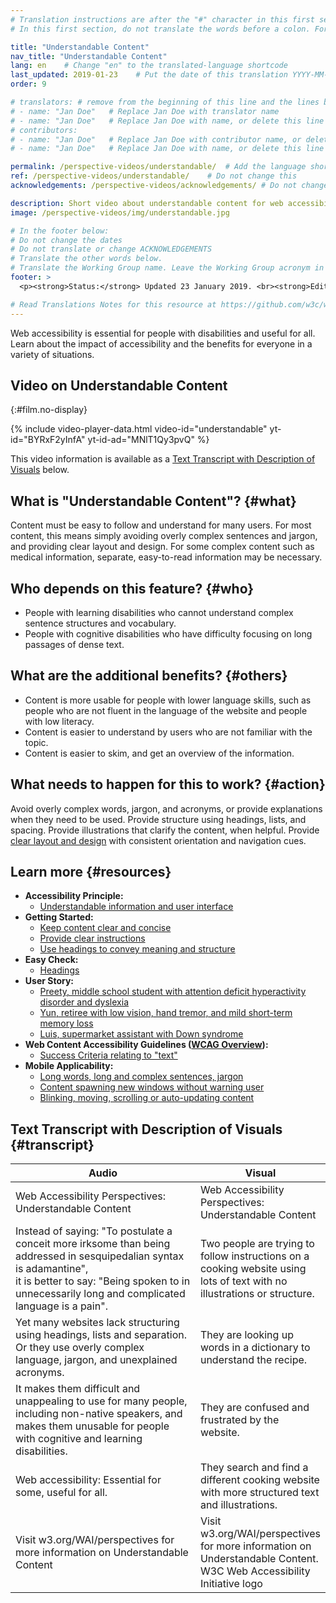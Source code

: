```yaml
---
# Translation instructions are after the "#" character in this first section. They are comments that do not show up in the web page. You do not need to translate the instructions after "#".
# In this first section, do not translate the words before a colon. For example, do not translate "title:". Do translate the text after "title:"

title: "Understandable Content"
nav_title: "Understandable Content"
lang: en    # Change "en" to the translated-language shortcode
last_updated: 2019-01-23    # Put the date of this translation YYYY-MM-DD (with month in the middle)
order: 9

# translators: # remove from the beginning of this line and the lines below: "# " (the hash sign and the space)
# - name: "Jan Doe"   # Replace Jan Doe with translator name
# - name: "Jan Doe"   # Replace Jan Doe with name, or delete this line if not multiple translators
# contributors:
# - name: "Jan Doe"   # Replace Jan Doe with contributor name, or delete this line if none
# - name: "Jan Doe"   # Replace Jan Doe with name, or delete this line if not multiple contributors

permalink: /perspective-videos/understandable/  # Add the language shortcode to the end, with no slash at the end. For example /path/to/file/fr
ref: /perspective-videos/understandable/    # Do not change this
acknowledgements: /perspective-videos/acknowledgements/ # Do not change this

description: Short video about understandable content for web accessibility - what is it, who depends on it, and what needs to happen to make it work.
image: /perspective-videos/img/understandable.jpg

# In the footer below:
# Do not change the dates
# Do not translate or change ACKNOWLEDGEMENTS
# Translate the other words below.
# Translate the Working Group name. Leave the Working Group acronym in English.
footer: >
  <p><strong>Status:</strong> Updated 23 January 2019. <br><strong>Editor and project lead:</strong> <a href="https://www.w3.org/People/shadi">Shadi Abou-Zahra</a>. Developed by the <a href="https://www.w3.org/WAI/EO/">Education and Outreach Working Group (EOWG)</a> with support from the <a href="https://www.w3.org/WAI/DEV/">WAI-DEV project</a>, co-funded by the European Commission. Updated with support from the Ford Foundation. ACKNOWLEDGEMENTS.</p>

# Read Translations Notes for this resource at https://github.com/w3c/wai-perspective-videos#readme
---
```


Web accessibility is essential for people with disabilities and useful
for all. Learn about the impact of accessibility and the benefits for
everyone in a variety of situations.

## Video on Understandable Content
{:#film.no-display}

{% include video-player-data.html
    video-id="understandable"
    yt-id="BYRxF2yInfA"
    yt-id-ad="MNlT1Qy3pvQ"
%}

This video information is available as a [Text Transcript with Description of Visuals](#transcript) below.

What is "Understandable Content"? {#what}
---------------------------------

Content must be easy to follow and understand for many users. For most
content, this means simply avoiding overly complex sentences and jargon,
and providing clear layout and design. For some complex content such as
medical information, separate, easy-to-read information may be
necessary.

Who depends on this feature? {#who}
----------------------------

-   People with learning disabilities who cannot understand complex
    sentence structures and vocabulary.
-   People with cognitive disabilities who have difficulty focusing on
    long passages of dense text.

What are the additional benefits? {#others}
---------------------------------

-   Content is more usable for people with lower language skills, such
    as people who are not fluent in the language of the website and
    people with low literacy.
-   Content is easier to understand by users who are not familiar with
    the topic.
-   Content is easier to skim, and get an overview of the information.

What needs to happen for this to work? {#action}
--------------------------------------

Avoid overly complex words, jargon, and acronyms, or provide
explanations when they need to be used. Provide structure using
headings, lists, and spacing. Provide illustrations that clarify the
content, when helpful. Provide [clear layout and design](/perspective-videos/layout/)
with consistent orientation and navigation cues.

Learn more {#resources}
----------

-   **Accessibility Principle:**
    -   [Understandable information and user
        interface](/fundamentals/accessibility-principles/#understandable)
-   **Getting Started:**
    -   [Keep content clear and
        concise](/tips/writing/#keep-content-clear-and-concise)
    -   [Provide clear
        instructions](/tips/writing/#provide-clear-instructions)
    -   [Use headings to convey meaning and
        structure](/tips/writing/#use-headings-to-convey-meaning-and-structure)
-   **Easy Check:**
    -   [Headings](/test-evaluate/preliminary/#headings)
-   **User Story:**
    -   [Preety, middle school student with attention deficit
        hyperactivity disorder and
        dyslexia](/people-use-web/user-stories/#classroomstudent)
    -   [Yun, retiree with low vision, hand tremor, and mild
        short-term memory
        loss](/people-use-web/user-stories/#retiree)
    -   [Luis, supermarket assistant with Down
        syndrome](/people-use-web/user-stories/#supermarketassistant)
-   **Web Content Accessibility Guidelines ([WCAG
    Overview](/standards-guidelines/wcag/)):**
    -   [Success Criteria relating to
        "text"](https://www.w3.org/WAI/WCAG21/quickref/?tags=text)
-   **Mobile Applicability:**
    -   [Long words, long and complex sentences,
        jargon](/standards-guidelines/shared-experiences/#complex)
    -   [Content spawning new windows without warning
        user](/standards-guidelines/shared-experiences/#popups)
    -   [Blinking, moving, scrolling or auto-updating
        content](/standards-guidelines/shared-experiences/#dynamic)

## Text Transcript with Description of Visuals {#transcript}

 <table>
  <thead>
    <tr>
      <th width="65%">Audio</th>
      <th>Visual</th>
    </tr>
  </thead>
  <tbody>
    <tr>
      <td>Web Accessibility Perspectives: Understandable Content</td>
      <td>Web Accessibility Perspectives:<br>
        Understandable Content</td>
    </tr>
    <tr>
      <td>Instead of saying: &quot;To postulate a conceit more irksome than being addressed in sesquipedalian syntax is adamantine&quot;,<br>
        it is better to say: &quot;Being spoken to in unnecessarily long and complicated language is a pain&quot;.</td>
      <td>Two people are trying to follow instructions on a cooking website using lots of text with no illustrations or structure.</td>
    </tr>
    <tr>
      <td>Yet many websites lack structuring using headings, lists and separation. Or they use overly complex language, jargon, and unexplained acronyms.</td>
      <td>They are looking up words in a dictionary to understand the recipe.</td>
    </tr>
    <tr>
      <td>It makes them difficult and unappealing to use for many people, including non-native speakers, and makes them unusable for people with cognitive and learning disabilities.</td>
      <td>They are confused and frustrated by the website.</td>
    </tr>
    <tr>
      <td>Web accessibility: Essential for some, useful for all.</td>
      <td>They search and find a different cooking website with more structured text and illustrations.</td>
    </tr>
    <tr>
      <td>Visit w3.org/WAI/perspectives for more information on Understandable Content</td>
      <td>Visit<br>
        w3.org/WAI/perspectives<br>
        for more information on<br>
        Understandable Content. <br>
        W3C Web Accessibility Initiative logo</td>
    </tr>
  </tbody>
</table>
